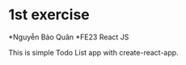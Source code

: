 # 1st exercise
*Nguyễn Bảo Quân
*FE23 React JS

This is simple Todo List app with create-react-app.
